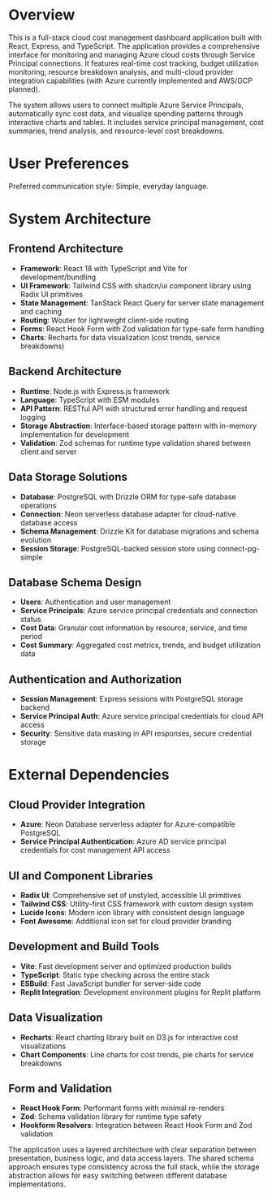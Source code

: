 # Overview

This is a full-stack cloud cost management dashboard application built with React, Express, and TypeScript. The application provides a comprehensive interface for monitoring and managing Azure cloud costs through Service Principal connections. It features real-time cost tracking, budget utilization monitoring, resource breakdown analysis, and multi-cloud provider integration capabilities (with Azure currently implemented and AWS/GCP planned).

The system allows users to connect multiple Azure Service Principals, automatically sync cost data, and visualize spending patterns through interactive charts and tables. It includes service principal management, cost summaries, trend analysis, and resource-level cost breakdowns.

# User Preferences

Preferred communication style: Simple, everyday language.

# System Architecture

## Frontend Architecture
- **Framework**: React 18 with TypeScript and Vite for development/bundling
- **UI Framework**: Tailwind CSS with shadcn/ui component library using Radix UI primitives
- **State Management**: TanStack React Query for server state management and caching
- **Routing**: Wouter for lightweight client-side routing
- **Forms**: React Hook Form with Zod validation for type-safe form handling
- **Charts**: Recharts for data visualization (cost trends, service breakdowns)

## Backend Architecture
- **Runtime**: Node.js with Express.js framework
- **Language**: TypeScript with ESM modules
- **API Pattern**: RESTful API with structured error handling and request logging
- **Storage Abstraction**: Interface-based storage pattern with in-memory implementation for development
- **Validation**: Zod schemas for runtime type validation shared between client and server

## Data Storage Solutions
- **Database**: PostgreSQL with Drizzle ORM for type-safe database operations
- **Connection**: Neon serverless database adapter for cloud-native database access
- **Schema Management**: Drizzle Kit for database migrations and schema evolution
- **Session Storage**: PostgreSQL-backed session store using connect-pg-simple

## Database Schema Design
- **Users**: Authentication and user management
- **Service Principals**: Azure service principal credentials and connection status
- **Cost Data**: Granular cost information by resource, service, and time period
- **Cost Summary**: Aggregated cost metrics, trends, and budget utilization data

## Authentication and Authorization
- **Session Management**: Express sessions with PostgreSQL storage backend
- **Service Principal Auth**: Azure service principal credentials for cloud API access
- **Security**: Sensitive data masking in API responses, secure credential storage

# External Dependencies

## Cloud Provider Integration
- **Azure**: Neon Database serverless adapter for Azure-compatible PostgreSQL
- **Service Principal Authentication**: Azure AD service principal credentials for cost management API access

## UI and Component Libraries
- **Radix UI**: Comprehensive set of unstyled, accessible UI primitives
- **Tailwind CSS**: Utility-first CSS framework with custom design system
- **Lucide Icons**: Modern icon library with consistent design language
- **Font Awesome**: Additional icon set for cloud provider branding

## Development and Build Tools
- **Vite**: Fast development server and optimized production builds
- **TypeScript**: Static type checking across the entire stack
- **ESBuild**: Fast JavaScript bundler for server-side code
- **Replit Integration**: Development environment plugins for Replit platform

## Data Visualization
- **Recharts**: React charting library built on D3.js for interactive cost visualizations
- **Chart Components**: Line charts for cost trends, pie charts for service breakdowns

## Form and Validation
- **React Hook Form**: Performant forms with minimal re-renders
- **Zod**: Schema validation library for runtime type safety
- **Hookform Resolvers**: Integration between React Hook Form and Zod validation

The application uses a layered architecture with clear separation between presentation, business logic, and data access layers. The shared schema approach ensures type consistency across the full stack, while the storage abstraction allows for easy switching between different database implementations.